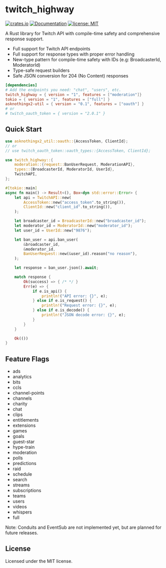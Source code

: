 # twitch_highway

[![crates.io](https://img.shields.io/crates/v/twitch_highway.svg)](https://crates.io/crates/twitch_highway)
[![Documentation](https://docs.rs/twitch_highway/badge.svg)](https://docs.rs/twitch_highway)
[![license: MIT](https://img.shields.io/badge/License-MIT-yellow.svg)](https://github.com/m3idnotfree/twitch_highway/blob/main/LICENSE)

A Rust library for Twitch API with compile-time safety and comprehensive response support.

- Full support for Twitch API endpoints
- Full support for response types with proper error handling
- New-type pattern for compile-time safety with IDs (e.g: BroadcasterId, ModeratorId)
- Type-safe request builders
- Safe JSON conversion for 204 (No Content) responses

```toml
[dependencies]
# Add the endpoints you need: "chat", "users", etc.
twitch_highway = { version = "1", features = ["moderation"]}
tokio = { version = "1", features = ["full"] }
asknothingx2-util = { version = "0.1", features = ["oauth"] }
# or
# twitch_oauth_token = { version = "2.0.1" }
```

## Quick Start

```rust
use asknothingx2_util::oauth::{AccessToken, ClientId};
// or
// use twitch_oauth_token::oauth_types::{AccessToken, ClientId};

use twitch_highway::{
    moderation::{request::BanUserRequest, ModerationAPI},
    types::{BroadcasterId, ModeratorId, UserId},
    TwitchAPI,
};

#[tokio::main]
async fn main() -> Result<(), Box<dyn std::error::Error> {
    let api = TwitchAPI::new(
        AccessToken::new("access_token".to_string()),
        ClientId::new("client_id".to_string()),
    );

    let broadcaster_id = BroadcasterId::new("broadcaster_id");
    let moderator_id = ModeratorId::new("moderator_id");
    let user_id = UserId::new("9876");

    let ban_user = api.ban_user(
        &broadcaster_id,
        &moderator_id,
        BanUserRequest::new(&user_id).reason("no reason"),
    );

    let response = ban_user.json().await;

    match response {
        Ok(success) => { /* */ }
        Err(e) => {
            if e.is_api() {
                println!("API error: {}", e);
            } else if e.is_request() {
                println!("Request error: {}", e);
            } else if e.is_decode() {
                println!("JSON decode error: {}", e);
            }
        }
    }

    Ok(())
}
```

## Feature Flags

- ads
- analytics
- bits
- ccls
- channel-points
- channels
- charity
- chat
- clips
- entitlements
- extensions
- games
- goals
- guest-star
- hype-train
- moderation
- polls
- predictions
- raid
- schedule
- search
- streams
- subscriptions
- teams
- users
- videos
- whispers
- full

Note: Conduits and EventSub are not implemented yet, but are planned for future releases.

## License

Licensed under the MIT license.
